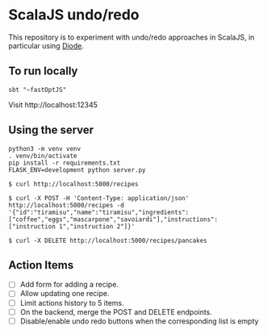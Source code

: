 # ScalaJS undo/redo

This repository is to experiment with undo/redo approaches in ScalaJS, in particular using [Diode](https://github.com/suzaku-io/diode).

## To run locally

    sbt "~fastOptJS"
	
Visit http://localhost:12345

## Using the server

    python3 -m venv venv
	. venv/bin/activate
	pip install -r requirements.txt
	FLASK_ENV=development python server.py

    $ curl http://localhost:5000/recipes
	
    $ curl -X POST -H 'Content-Type: application/json' http://localhost:5000/recipes -d '{"id":"tiramisu","name":"tiramisu","ingredients":["coffee","eggs","mascarpone","savoiardi"],"instructions":["instruction 1","instruction 2"]}'

    $ curl -X DELETE http://localhost:5000/recipes/pancakes
	

## Action Items

- [ ] Add form for adding a recipe.
- [ ] Allow updating one recipe.
- [ ] Limit actions history to 5 items.
- [ ] On the backend, merge the POST and DELETE endpoints.
- [ ] Disable/enable undo redo buttons when the corresponding list is empty
